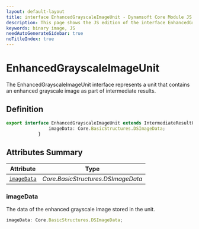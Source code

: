 ```yaml
---
layout: default-layout
title: interface EnhancedGrayscaleImageUnit - Dynamsoft Core Module JS Edition API Reference
description: This page shows the JS edition of the interface EnhancedGrayscaleImageUnit in Dynamsoft Core Module.
keywords: binary image, JS
needAutoGenerateSidebar: true
noTitleIndex: true
---
```


# EnhancedGrayscaleImageUnit

The EnhancedGrayscaleImageUnit interface represents a unit that contains an enhanced grayscale image as part of intermediate results.

## Definition

```ts
export interface EnhancedGrayscaleImageUnit extends IntermediateResultUnit {
                imageData: Core.BasicStructures.DSImageData;
            }
```

## Attributes Summary

| Attribute               | Type |
|----------------------|-------------|
| [`imageData`](#imageData) | *Core.BasicStructures.DSImageData* |

### imageData

The data of the enhanced grayscale image stored in the unit.

```ts
imageData: Core.BasicStructures.DSImageData;
```